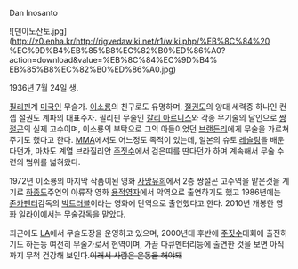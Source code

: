 Dan Inosanto

![댄이노산토.jpg](http://z0.enha.kr/http://rigvedawiki.net/r1/wiki.php/%EB%8C%84%20
%EC%9D%B4%EB%85%B8%EC%82%B0%ED%86%A0?action=download&value=%EB%8C%84%EC%9D%B4%
EB%85%B8%EC%82%B0%ED%86%A0.jpg)

1936년 7월 24일 생.

[필리핀](%ED%95%84%EB%A6%AC%ED%95%80.md)계
[미국인](%EB%AF%B8%EA%B5%AD%EC%9D%B8.md) 무술가.
[이소룡](%EC%9D%B4%EC%86%8C%EB%A3%A1.md)의 친구로도 유명하며,
[절권도](%EC%A0%88%EA%B6%8C%EB%8F%84.md)의 양대 세력중 하나인 컨셉 절권도 계파의 대표주자. 필리핀 무술인
[칼리 아르니스](%EC%B9%BC%EB%A6%AC%28%EB%AC%B4%EC%88%A0%29.md)와 각종 무기술의 달인으로
[쌍절곤](%EC%8C%8D%EC%A0%88%EA%B3%A4.md)의 실제 고수이며, 이소룡의 부탁으로 그의 아들이었던 [브랜든리](%EB%B8%8C%EB%9E%9C%EB%93%A0%20%EB%A6%AC.md)에게 무술을 가르쳐 주기도 했다고 한다.
[MMA](MMA.md)에서도 어느정도 족적이 있는데, 일본의 슈토
[레슬링](%EB%A0%88%EC%8A%AC%EB%A7%81.md)을 배운다던가, 마차도 계열 브라질리안
[주짓수](%EC%A3%BC%EC%A7%93%EC%88%98.md)에서 검은띠를 딴다던가 하며 계속해서 무술 수련의 범위를 넓혀왔다.

1972년 이소룡의 마지막 작품이된 영화 [사망유희](%EC%82%AC%EB%A7%9D%EC%9C%A0%ED%9D%AC.md)에서 2층
쌍절곤 고수역을 맡은것을 계기로 [하종도](%ED%95%98%EC%A2%85%EB%8F%84.md)주연의 아류작 영화
[용적영자](%EC%9A%A9%EC%A0%81%EC%98%81%EC%9E%90.md)에서 악역으로 출연하기도 했고 1986년에는 [존카펜터](%EC%A1%B4%20%EC%B9%B4%ED%8E%9C%ED%84%B0.md)감독의 [빅트러블](%EB%B9%85%20%ED%8A%B8%EB%9F%AC%EB%B8%94.md)이라는 영화에 단역으로 출연했다고 한다.
2010년 개봉한 영화 [일라이](%EC%9D%BC%EB%9D%BC%EC%9D%B4.md)에서는 무술감독을 맡았다.

최근에도 [LA](LA.md)에서 무술도장을 운영하고 있으며, 2000년대 후반에
[주짓수](%EC%A3%BC%EC%A7%93%EC%88%98.md)대회에 출전하기도 하는등 여전히 무술가로서 현역이며, 가끔
다큐멘터리등에 출연한 것을 보면 아직까지 무척 건강해 보인다.<del>이래서 사람은 운동을 해야돼</del>


